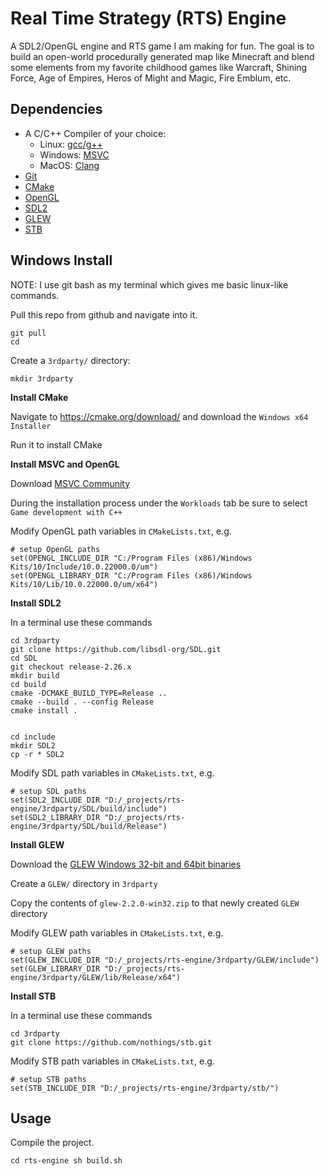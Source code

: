 # Real Time Strategy (RTS) Engine

A SDL2/OpenGL engine and RTS game I am making for fun.  The goal is to build an open-world procedurally generated map like Minecraft and blend some elements from my favorite childhood games like Warcraft, Shining Force, Age of Empires, Heros of Might and Magic, Fire Emblum, etc.

## Dependencies

- A C/C++ Compiler of your choice:
   - Linux: [gcc/g++](https://gcc.gnu.org/)
   - Windows: [MSVC](https://visualstudio.microsoft.com/vs/)
   - MacOS: [Clang](https://clang.llvm.org/)
- [Git](https://git-scm.com/)
- [CMake](https://cmake.org/)
- [OpenGL](https://www.opengl.org/)
- [SDL2](https://www.libsdl.org/)
- [GLEW](https://glew.sourceforge.net/)
- [STB](https://github.com/nothings/stb)

## Windows Install

NOTE: I use git bash as my terminal which gives me basic linux-like commands.

Pull this repo from github and navigate into it.

```
git pull
cd
```

Create a `3rdparty/` directory:

```
mkdir 3rdparty
```

**Install CMake**

Navigate to <https://cmake.org/download/> and download the `Windows x64 Installer`

Run it to install CMake

**Install MSVC and OpenGL**

Download [MSVC Community](https://visualstudio.microsoft.com/vs/community/)

During the installation process under the `Workloads` tab be sure to select `Game development with C++`

Modify OpenGL path variables in `CMakeLists.txt`, e.g.

```
# setup OpenGL paths
set(OPENGL_INCLUDE_DIR "C:/Program Files (x86)/Windows Kits/10/Include/10.0.22000.0/um")
set(OPENGL_LIBRARY_DIR "C:/Program Files (x86)/Windows Kits/10/Lib/10.0.22000.0/um/x64")
```

**Install SDL2**

In a terminal use these commands

```
cd 3rdparty
git clone https://github.com/libsdl-org/SDL.git
cd SDL
git checkout release-2.26.x
mkdir build
cd build
cmake -DCMAKE_BUILD_TYPE=Release ..
cmake --build . --config Release
cmake install .


cd include
mkdir SDL2
cp -r * SDL2
```

Modify SDL path variables in `CMakeLists.txt`, e.g.

```
# setup SDL paths
set(SDL2_INCLUDE_DIR "D:/_projects/rts-engine/3rdparty/SDL/build/include")
set(SDL2_LIBRARY_DIR "D:/_projects/rts-engine/3rdparty/SDL/build/Release")
```

**Install GLEW**

Download the [GLEW Windows 32-bit and 64bit binaries](https://sourceforge.net/projects/glew/files/glew/2.1.0/glew-2.1.0-win32.zip/download)

Create a `GLEW/` directory in `3rdparty`

Copy the contents of `glew-2.2.0-win32.zip` to that newly created `GLEW` directory

Modify GLEW path variables in `CMakeLists.txt`, e.g.

```
# setup GLEW paths
set(GLEW_INCLUDE_DIR "D:/_projects/rts-engine/3rdparty/GLEW/include")
set(GLEW_LIBRARY_DIR "D:/_projects/rts-engine/3rdparty/GLEW/lib/Release/x64")
```

**Install STB**

In a terminal use these commands

```
cd 3rdparty
git clone https://github.com/nothings/stb.git
```

Modify STB path variables in `CMakeLists.txt`, e.g.

```
# setup STB paths
set(STB_INCLUDE_DIR "D:/_projects/rts-engine/3rdparty/stb/")
```

## Usage

Compile the project.

``
cd rts-engine
sh build.sh
``
